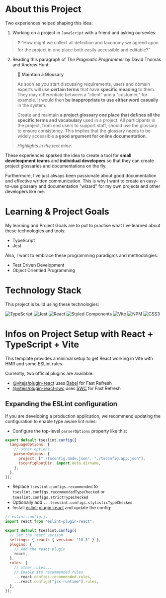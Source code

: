 # About this Project

Two experiences helped shaping this idea:

1. Working on a project in `JavaScript` with a friend and asking oursevles:

> ❓ "How might we collect all definition and taxonomy we agreed upon for the project in one place both easily accessible and editable?"

2. Reading this paragraph of _The Pragmatic Programmer_ by David Thomas and Andrew Hunt:

> 📖 **Maintain a Glossary**
>
> As soon as you start discussing requirements, users and domain experts will use **certain terms** that have **specific meaning** to them. They may differentiate between a "client" and a "customer," for example. It would then **be inappropriate to use either word casually** in the system.
>
> Create and maintain **a project glossary one place that defines all the specific terms and vocabulary** used in a project. All participants in the project, from end users to support staff, should use the glossary to ensure consistency. This implies that the glossary needs to be widely accessible **a good argument for online documentation**.
>
> _Highlights in the text mine._

These experiences sparked the idea to create a tool for **small develeopment teams** and **individual developers** so that they can create project glossaries and documentations on the fly.

Furthermore, I've just always been passionate about good documentation and effective written communication. This is why I want to create an easy-to-use glossary and documentation "wizard" for my own projects and other developers like me.

# Learning & Project Goals

My learning and Project Goals are to put to practise what I've learned about these technologies and tools:

- TypeScript
- Jest

Also, I want to embrace these programming paradigms and methodoligies:

- Test Driven Development
- Object Orientied Programming

# Technology Stack

This project is build using these technologies:

![TypeScript](https://img.shields.io/badge/typescript-%23007ACC.svg?style=for-the-badge&logo=typescript&logoColor=white)
![Jest](https://img.shields.io/badge/-jest-%23C21325?style=for-the-badge&logo=jest&logoColor=white)
![React](https://img.shields.io/badge/react-%2320232a.svg?style=for-the-badge&logo=react&logoColor=%2361DAFB)
![Styled Components](https://img.shields.io/badge/styled--components-DB7093?style=for-the-badge&logo=styled-components&logoColor=white)
![Vite](https://img.shields.io/badge/vite-%23646CFF.svg?style=for-the-badge&logo=vite&logoColor=white)
![NPM](https://img.shields.io/badge/NPM-%23CB3837.svg?style=for-the-badge&logo=npm&logoColor=white)
![CSS3](https://img.shields.io/badge/css3-%231572B6.svg?style=for-the-badge&logo=css3&logoColor=white)

# Infos on Project Setup with React + TypeScript + Vite

This template provides a minimal setup to get React working in Vite with HMR and some ESLint rules.

Currently, two official plugins are available:

- [@vitejs/plugin-react](https://github.com/vitejs/vite-plugin-react/blob/main/packages/plugin-react/README.md) uses [Babel](https://babeljs.io/) for Fast Refresh
- [@vitejs/plugin-react-swc](https://github.com/vitejs/vite-plugin-react-swc) uses [SWC](https://swc.rs/) for Fast Refresh

## Expanding the ESLint configuration

If you are developing a production application, we recommend updating the configuration to enable type aware lint rules:

- Configure the top-level `parserOptions` property like this:

```js
export default tseslint.config({
  languageOptions: {
    // other options...
    parserOptions: {
      project: ["./tsconfig.node.json", "./tsconfig.app.json"],
      tsconfigRootDir: import.meta.dirname,
    },
  },
});
```

- Replace `tseslint.configs.recommended` to `tseslint.configs.recommendedTypeChecked` or `tseslint.configs.strictTypeChecked`
- Optionally add `...tseslint.configs.stylisticTypeChecked`
- Install [eslint-plugin-react](https://github.com/jsx-eslint/eslint-plugin-react) and update the config:

```js
// eslint.config.js
import react from "eslint-plugin-react";

export default tseslint.config({
  // Set the react version
  settings: { react: { version: "18.3" } },
  plugins: {
    // Add the react plugin
    react,
  },
  rules: {
    // other rules...
    // Enable its recommended rules
    ...react.configs.recommended.rules,
    ...react.configs["jsx-runtime"].rules,
  },
});
```
